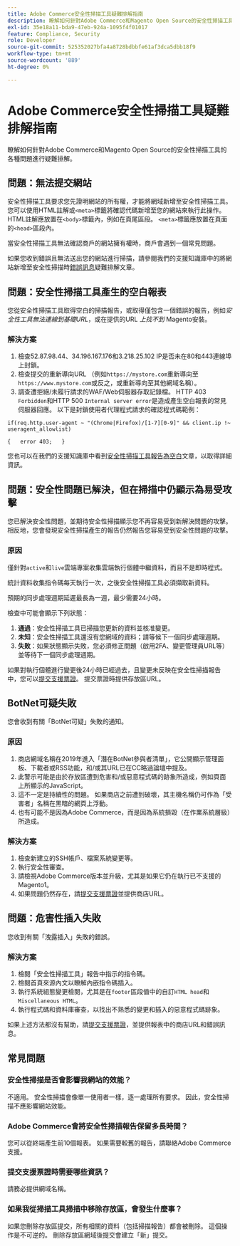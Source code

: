 ```yaml
---
title: Adobe Commerce安全性掃描工具疑難排解指南
description: 瞭解如何針對Adobe Commerce和Magento Open Source的安全性掃描工具的各種問題進行疑難排解。
exl-id: 35e18a11-bda9-47eb-924a-1095f4f01017
feature: Compliance, Security
role: Developer
source-git-commit: 525352027bfa4a8728bdbbfe61af3dca5dbb18f9
workflow-type: tm+mt
source-wordcount: '889'
ht-degree: 0%

---
```


# Adobe Commerce安全性掃描工具疑難排解指南

瞭解如何針對Adobe Commerce和Magento Open Source的安全性掃描工具的各種問題進行疑難排解。

## 問題：無法提交網站

安全性掃描工具要求您先證明網站的所有權，才能將網域新增至安全性掃描工具。 您可以使用HTML註解或`<meta>`標籤將確認代碼新增至您的網站來執行此操作。 HTML註解應放置在`<body>`標籤內，例如在頁尾區段。 `<meta>`標籤應放置在頁面的`<head>`區段內。

當安全性掃描工具無法確認商戶的網站擁有權時，商戶會遇到一個常見問題。

如果您收到錯誤且無法送出您的網站進行掃描，請參閱我們的支援知識庫中的將網站新增至安全性掃描時[錯誤訊息](/help/troubleshooting/miscellaneous/error-message-adding-site-into-security-scan.md)疑難排解文章。

## 問題：安全性掃描工具產生的空白報表

您從安全性掃描工具取得空白的掃描報告，或取得僅包含一個錯誤的報告，例如&#x200B;*安全性工具無法連線到基礎URL*，或在提供的URL *上找不到* Magento安裝。

### 解決方案

1. 檢查52.87.98.44、34.196.167.176和3.218.25.102 IP是否未在80和443連線埠上封鎖。
1. 檢查提交的重新導向URL （例如`https://mystore.com`重新導向至`https://www.mystore.com`或反之，或重新導向至其他網域名稱）。
1. 調查遭拒絕/未履行請求的WAF/Web伺服器存取記錄檔。 HTTP 403 `Forbidden`和HTTP 500 `Internal server error`是造成產生空白報表的常見伺服器回應。 以下是封鎖使用者代理程式請求的確認程式碼範例：

```code block
if(req.http.user-agent ~ "(Chrome|Firefox)/[1-7][0-9]" && client.ip !~ useragent_allowlist)

{   error 403;   }
```

您也可以在我們的支援知識庫中看到[安全性掃描工具報告為空白](/help/troubleshooting/miscellaneous/the-security-scan-tool-report-is-blank.md)文章，以取得詳細資訊。

## 問題：安全性問題已解決，但在掃描中仍顯示為易受攻擊

您已解決安全性問題，並期待安全性掃描顯示您不再容易受到新解決問題的攻擊。 相反地，您會發現安全性掃描產生的報告仍然報告您容易受到安全性問題的攻擊。

### 原因

僅針對`active`和`live`雲端專案收集雲端執行個體中繼資料，而且不是即時程式。

統計資料收集指令碼每天執行一次，之後安全性掃描工具必須擷取新資料。

預期的同步處理週期延遲最長為一週，最少需要24小時。

檢查中可能會顯示下列狀態：

1. **通過**：安全性掃描工具已掃描您更新的資料並核准變更。
1. **未知**：安全性掃描工具還沒有您網域的資料；請等候下一個同步處理週期。
1. **失敗**：如果狀態顯示失敗，您必須修正問題（啟用2FA、變更管理員URL等） 並等待下一個同步處理週期。

如果對執行個體進行變更後24小時已經過去，且變更未反映在安全性掃描報告中，您可以[提交支援票證](/help/help-center-guide/help-center/magento-help-center-user-guide.md#submit-ticket)。 提交票證時提供存放區URL。

## BotNet可疑失敗

您會收到有關「BotNet可疑」失敗的通知。

### 原因

1. 商店網域名稱在2019年進入「潛在BotNet參與者清單」，它公開顯示管理面板、下載者或RSS功能，和/或其URL已在CC略過論壇中提及。
1. 此警示可能是由於存放區遭到危害和/或惡意程式碼的跡象所造成，例如頁面上所顯示的JavaScript。
1. 這不一定是持續性的問題。 如果商店之前遭到破壞，其主機名稱仍可作為「受害者」名稱在黑暗的網頁上浮動。
1. 也有可能不是因為Adobe Commerce，而是因為系統損毀（在作業系統層級）所造成。

### 解決方案

1. 檢查新建立的SSH帳戶、檔案系統變更等。
1. 執行安全性審查。
1. 請檢視Adobe Commerce版本並升級，尤其是如果它仍在執行已不支援的Magento1。
1. 如果問題仍然存在，請[提交支援票證](/help/help-center-guide/help-center/magento-help-center-user-guide.md#submit-ticket)並提供商店URL。

## 問題：危害性插入失敗

您收到有關「洩露插入」失敗的錯誤。

### 解決方案

1. 檢閱「安全性掃描工具」報告中指示的指令碼。
1. 檢閱首頁來源內文以瞭解內嵌指令碼插入。
1. 執行系統組態變更檢閱，尤其是在`footer`區段值中的自訂`HTML head`和`Miscellaneous HTML`。
1. 執行程式碼和資料庫審查，以找出不熟悉的變更和插入的惡意程式碼跡象。

如果上述方法都沒有幫助，請[提交支援票證](/help/help-center-guide/help-center/magento-help-center-user-guide.md#submit-ticket)，並提供報表中的商店URL和錯誤訊息。

## 常見問題

### 安全性掃描是否會影響我網站的效能？

不適用。 安全性掃描會像單一使用者一樣，逐一處理所有要求。 因此，安全性掃描不應影響網站效能。

### Adobe Commerce會將安全性掃描報告保留多長時間？

您可以從終端產生前10個報表。 如果需要較舊的報告，請聯絡Adobe Commerce支援。

### 提交支援票證時需要哪些資訊？

請務必提供網域名稱。

### 如果我從掃描工具掃描中移除存放區，會發生什麼事？

如果您刪除存放區提交，所有相關的資料（包括掃描報告）都會被刪除。 這個操作是不可逆的。 刪除存放區網域後提交會建立「新」提交。
